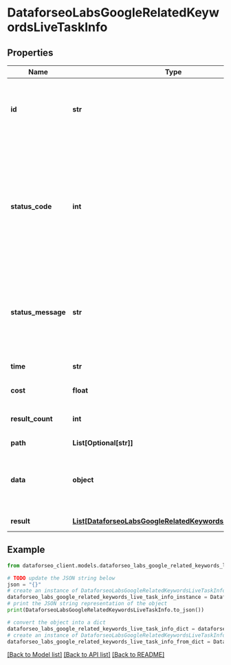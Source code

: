 # DataforseoLabsGoogleRelatedKeywordsLiveTaskInfo


## Properties

Name | Type | Description | Notes
------------ | ------------- | ------------- | -------------
**id** | **str** | task identifier unique task identifier in our system in the UUID format | [optional] 
**status_code** | **int** | status code of the task generated by DataForSEO, can be within the following range: 10000-60000 you can find the full list of the response codes here | [optional] 
**status_message** | **str** | informational message of the task you can find the full list of general informational messages here | [optional] 
**time** | **str** | execution time, seconds | [optional] 
**cost** | **float** | total tasks cost, USD | [optional] 
**result_count** | **int** | number of elements in the result array | [optional] 
**path** | **List[Optional[str]]** | URL path | [optional] 
**data** | **object** | contains the same parameters that you specified in the POST request | [optional] 
**result** | [**List[DataforseoLabsGoogleRelatedKeywordsLiveResultInfo]**](DataforseoLabsGoogleRelatedKeywordsLiveResultInfo.md) | array of results | [optional] 

## Example

```python
from dataforseo_client.models.dataforseo_labs_google_related_keywords_live_task_info import DataforseoLabsGoogleRelatedKeywordsLiveTaskInfo

# TODO update the JSON string below
json = "{}"
# create an instance of DataforseoLabsGoogleRelatedKeywordsLiveTaskInfo from a JSON string
dataforseo_labs_google_related_keywords_live_task_info_instance = DataforseoLabsGoogleRelatedKeywordsLiveTaskInfo.from_json(json)
# print the JSON string representation of the object
print(DataforseoLabsGoogleRelatedKeywordsLiveTaskInfo.to_json())

# convert the object into a dict
dataforseo_labs_google_related_keywords_live_task_info_dict = dataforseo_labs_google_related_keywords_live_task_info_instance.to_dict()
# create an instance of DataforseoLabsGoogleRelatedKeywordsLiveTaskInfo from a dict
dataforseo_labs_google_related_keywords_live_task_info_from_dict = DataforseoLabsGoogleRelatedKeywordsLiveTaskInfo.from_dict(dataforseo_labs_google_related_keywords_live_task_info_dict)
```
[[Back to Model list]](../README.md#documentation-for-models) [[Back to API list]](../README.md#documentation-for-api-endpoints) [[Back to README]](../README.md)


